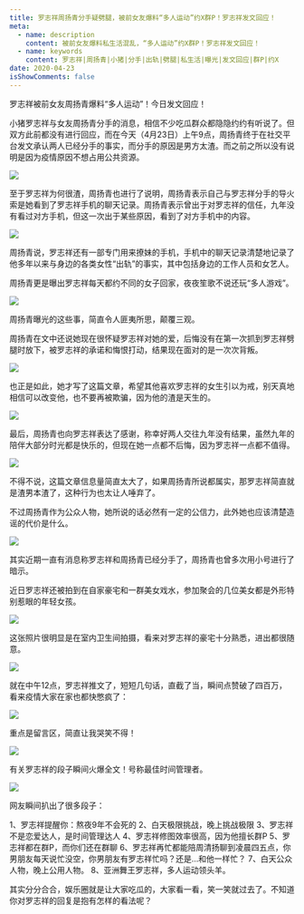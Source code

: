 ```yaml
---
title: 罗志祥周扬青分手疑劈腿，被前女友爆料“多人运动”约X群P！罗志祥发文回应！
meta:
  - name: description
    content: 被前女友爆料私生活混乱，“多人运动”约X群P！罗志祥发文回应！
  - name: keywords
    content: 罗志祥|周扬青|小猪|分手|出轨|劈腿|私生活|曝光|发文回应|群P|约X
date: 2020-04-23
isShowComments: false
---
```


罗志祥被前女友周扬青爆料“多人运动”！今日发文回应！

小猪罗志祥与女友周扬青分手的消息，相信不少吃瓜群众都隐隐约约有听说了。但双方此前都没有进行回应，而在今天（4月23日）上午9点，周扬青终于在社交平台发文承认两人已经分手的事实，而分手的原因是男方太渣。而之前之所以没有说明是因为疫情原因不想占用公共资源。

<img src="http://md.taojingling.cn/20200423195000.png"/>

至于罗志祥为何很渣，周扬青也进行了说明，周扬青表示自己与罗志祥分手的导火索是她看到了罗志祥手机的聊天记录。周扬青表示曾出于对罗志祥的信任，九年没有看过对方手机，但这一次出于某些原因，看到了对方手机中的内容。

<img src="http://md.taojingling.cn/20200423195856.png"/>

周扬青说，罗志祥还有一部专门用来撩妹的手机，手机中的聊天记录清楚地记录了他多年以来与身边的各类女性“出轨”的事实，其中包括身边的工作人员和女艺人。

周扬青更是曝出罗志祥每天都约不同的女子回家，夜夜笙歌不说还玩“多人游戏”。

<img src="http://md.taojingling.cn/20200423200023.png"/>

周扬青曝光的这些事，简直令人匪夷所思，颠覆三观。


周扬青在文中还说她现在很怀疑罗志祥对她的爱，后悔没有在第一次抓到罗志祥劈腿时放下，被罗志祥的承诺和悔恨打动，结果现在面对的是一次次背叛。                             

<img src="http://md.taojingling.cn/20200423200040.png"/>

也正是如此，她才写了这篇文章，希望其他喜欢罗志祥的女生引以为戒，别天真地相信可以改变他，也不要再被欺骗，因为他的渣是天生的。                         

<img src="http://md.taojingling.cn/20200423200109.png"/>

最后，周扬青也向罗志祥表达了感谢，称幸好两人交往九年没有结果，虽然九年的陪伴大部分时光都是快乐的，但现在她一点都不后悔，因为罗志祥一点都不值得。

<img src="http://md.taojingling.cn/20200423200147.png"/>

不得不说，这篇文章信息量简直太大了，如果周扬青所说都属实，那罗志祥简直就是渣男本渣了，这种行为也太让人唾弃了。

不过周扬青作为公众人物，她所说的话必然有一定的公信力，此外她也应该清楚造谣的代价是什么。

<img src="http://md.taojingling.cn/20200423200205.png"/>

其实近期一直有消息称罗志祥和周扬青已经分手了，周扬青也曾多次用小号进行了暗示。

近日罗志祥还被拍到在自家豪宅和一群美女戏水，参加聚会的几位美女都是外形特别惹眼的年轻女孩。

<img src="http://md.taojingling.cn/20200423200226.png"/>

这张照片很明显是在室内卫生间拍摄，看来对罗志祥的豪宅十分熟悉，进出都很随意。

<img src="http://md.taojingling.cn/20200423200256.png"/>

就在中午12点，罗志祥推文了，短短几句话，直截了当，瞬间点赞破了四百万，看来疫情大家在家也都快憋疯了：

<img src="http://md.taojingling.cn/20200423200316.png"/>

重点是留言区，简直让我哭笑不得！

<img src="http://md.taojingling.cn/20200423200345.png"/>

有关罗志祥的段子瞬间火爆全文！号称最佳时间管理者。

<img src="http://md.taojingling.cn/20200423200419.png"/>

网友瞬间扒出了很多段子：

1、罗志祥提醒你：熬夜9年不会死的
2、白天极限挑战，晚上挑战极限
3、罗志祥不是恋爱达人，是时间管理达人
4、罗志祥修图效率很高，因为他擅长群P
5、罗志祥都在群P，而你们还在群聊
6、罗志祥再忙都能陪周清扬聊到凌晨四五点，你男朋友每天说忙没空，你男朋友有罗志祥忙吗？还是...和他一样忙？
7、白天公众人物，晚上公用人物。
8、亚洲舞王罗志祥，多人运动领头羊。

其实分分合合，娱乐圈就是让大家吃瓜的，大家看一看，笑一笑就过去了。不知道你对罗志祥的回复是抱有怎样的看法呢？
